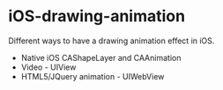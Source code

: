 iOS-drawing-animation
=====================

Different ways to have a drawing animation effect in iOS.


- Native iOS CAShapeLayer and CAAnimation
- Video - UIView
- HTML5/JQuery animation - UIWebView

